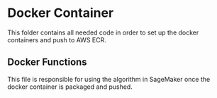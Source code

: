 # Docker Container

This folder contains all needed code in order to set up the docker containers and push to AWS ECR.

## Docker Functions

This file is responsible for using the algorithm in SageMaker once the docker container is packaged and pushed.